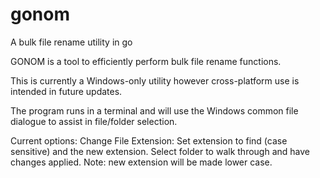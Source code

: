 # gonom
 A bulk file rename utility in go

 GONOM is a tool to efficiently perform bulk file rename functions.

This is currently a Windows-only utility however cross-platform use is intended in future updates.

The program runs in a terminal and will use the Windows common file dialogue to assist in file/folder selection.

Current options:
Change File Extension:
Set extension to find (case sensitive) and the new extension.  Select folder to walk through and have changes applied.
Note: new extension will be made lower case.

